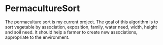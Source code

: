 # PermacultureSort

The permaculture sort is my current project. The goal of this algorithm is to sort vegetable by association, exposition, family, water need, width, height and soil need. It should help a farmer to create new associations, appropriate to the environment. 
